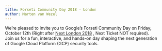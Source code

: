 ```yaml
---
title: Forseti Community Day 2018 - London
author: Marten van Wezel
---
```

We’re pleased to invite you to Google’s Forseti Community Day on Friday,
October 12th (Right after [Next London 2018](https://cloud.withgoogle.com/next18/london)
, Next Ticket NOT required).
Join us for a fun, interactive, and hands-on day shaping the next generation
of Google Cloud Platform (GCP) security tools.
